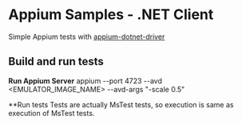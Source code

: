 # Appium Samples - .NET Client

Simple Appium tests with [appium-dotnet-driver](https://github.com/appium/appium-dotnet-driver)

## Build and run tests

**Run Appium Server**
appium --port 4723 --avd <EMULATOR_IMAGE_NAME> --avd-args "-scale 0.5"

**Run tests
Tests are actually MsTest tests, so execution is same as execution of MsTest tests.
